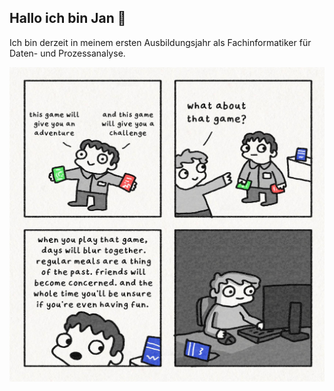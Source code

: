 ## Hallo ich bin Jan 👋

Ich bin derzeit in meinem ersten Ausbildungsjahr als Fachinformatiker für Daten- und Prozessanalyse.

![Test](Github_README_Image.jpg)
